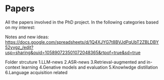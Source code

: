 # Papers
All the papers involved in the PhD project. In the following categories based on my interest:

Notes and new ideas: https://docs.google.com/spreadsheets/d/1Q4XJYG7t8BVJdPqUbT2ZBLDBY52yvgz_/edit?usp=sharing&ouid=105890723501072048365&rtpof=true&sd=true

Folder strcuture
1.LLM-news
2.ASR-news
3.Retrieval-augmented and in-context learning
4.Genative models and evaluation
5.Knowlwdge distillation 
6.Language acquisition related

